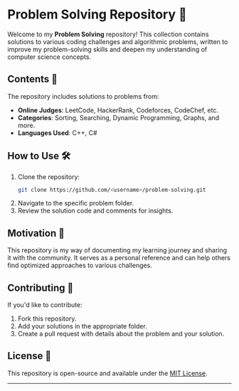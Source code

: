 # Problem Solving Repository 🚀

Welcome to my **Problem Solving** repository! This collection contains solutions to various coding challenges and algorithmic problems, written to improve my problem-solving skills and deepen my understanding of computer science concepts.

## Contents 📂

The repository includes solutions to problems from:
- **Online Judges**: LeetCode, HackerRank, Codeforces, CodeChef, etc.
- **Categories**: Sorting, Searching, Dynamic Programming, Graphs, and more.
- **Languages Used**: C++, C#

## How to Use 🛠️

1. Clone the repository:
   ```bash
   git clone https://github.com/<username>/problem-solving.git
   ```
2. Navigate to the specific problem folder.
3. Review the solution code and comments for insights.

## Motivation 🎯

This repository is my way of documenting my learning journey and sharing it with the community. It serves as a personal reference and can help others find optimized approaches to various challenges.

## Contributing 🙌

If you'd like to contribute:
1. Fork this repository.
2. Add your solutions in the appropriate folder.
3. Create a pull request with details about the problem and your solution.

## License 📜

This repository is open-source and available under the [MIT License](LICENSE).

---
